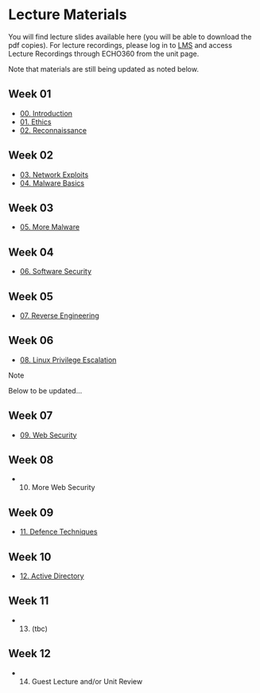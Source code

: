 # Lecture Materials

You will find lecture slides available here (you will be able to download the pdf copies). For lecture recordings, please log in to [LMS](https://lms.uwa.edu.au/) and access Lecture Recordings through ECHO360 from the unit page.

Note that materials are still being updated as noted below.

## Week 01
* [00. Introduction](https://github.com/uwacyber/cits3006/raw/2023S2/cits3006-lectures/00.Introduction.pdf)
* [01. Ethics](https://github.com/uwacyber/cits3006/raw/2023S2/cits3006-lectures/01.Ethics.pdf)
* [02. Reconnaissance](https://github.com/uwacyber/cits3006/raw/2023S2/cits3006-lectures/02.Reconnaissance_vertical.pdf)

## Week 02
* [03. Network Exploits](https://github.com/uwacyber/cits3006/raw/2023S2/cits3006-lectures/03.Network_Exploits_vertical.pdf)
* [04. Malware Basics](https://github.com/uwacyber/cits3006/raw/2023S2/cits3006-lectures/04.Malware_Basics_vertical.pdf)

## Week 03
* [05. More Malware](https://github.com/uwacyber/cits3006/raw/2023S2/cits3006-lectures/05.More_malware_vertical.pdf)

## Week 04
* [06. Software Security](https://github.com/uwacyber/cits3006/raw/2023S2/cits3006-lectures/06.Software_security_vertical.pdf)

## Week 05
* [07. Reverse Engineering](https://github.com/uwacyber/cits3006/raw/2023S2/cits3006-lectures/07.Reverse_engineering_vertical.pdf)


## Week 06 
* [08. Linux Privilege Escalation](https://github.com/uwacyber/cits3006/raw/2023S2/cits3006-lectures/08.Local_Privilege_Escalation_Linux.pdf)
<!-- * [08. Privilege Escalation](https://github.com/uwacyber/cits3006/raw/2023S2/cits3006-lectures/08.Privilege\_Escalation.pdf) -->


> [!NOTE] 
> Below to be updated...


## Week 07 
* [09. Web Security](https://github.com/uwacyber/cits3006/raw/2023S2/cits3006-lectures/09.Web\_Security.pdf)

## Week 08 
* 10. More Web Security

## Week 09 
* [11. Defence Techniques](https://github.com/uwacyber/cits3006/raw/2023S2/cits3006-lectures/0B.Defence\_Techniques.pdf)

## Week 10 
* [12. Active Directory](https://github.com/uwacyber/cits3006/raw/2023S2/cits3006-lectures/0C.Active\_Directory.pdf)

## Week 11 
* 13. (tbc)
<!-- Command and Control -->

## Week 12 
<!-- just play CTF in class -->
* 14. Guest Lecture and/or Unit Review
